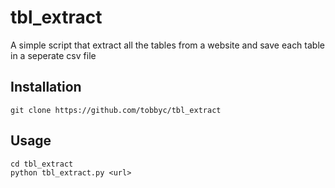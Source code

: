# tbl_extract
A simple script that extract all the tables from a website and save each table in a seperate csv file

Installation
-----
```
git clone https://github.com/tobbyc/tbl_extract
```
Usage
-----
	cd tbl_extract
	python tbl_extract.py <url>

